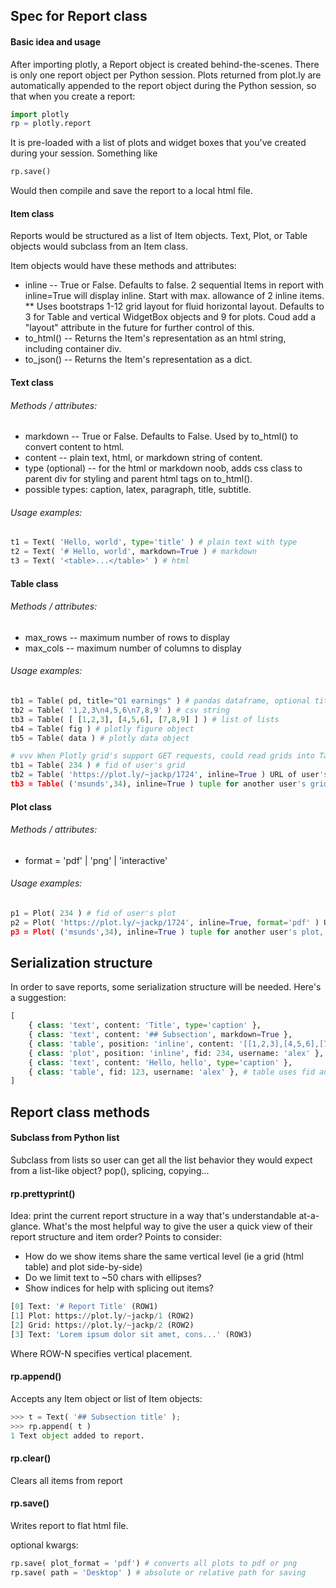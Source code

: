 ## Spec for Report class

#### Basic idea and usage

After importing plotly, a Report object is created behind-the-scenes.
There is only one report object per Python session.
Plots returned from plot.ly are automatically appended to the report object during the Python session, 
so that when you create a report:

```python
import plotly
rp = plotly.report
```

It is pre-loaded with a list of plots and widget boxes that you've created during your session. Something like

```python
rp.save()
```

Would then compile and save the report to a local html file.

#### Item class

Reports would be structured as a list of Item objects.
Text, Plot, or Table objects would subclass from an Item class.

Item objects would have these methods and attributes:

* inline -- True or False. Defaults to false. 2 sequential Items in report with inline=True will display inline. Start with max. allowance of 2 inline items.
** Uses bootstraps 1-12 grid layout for fluid horizontal layout. Defaults to 3 for Table and vertical WidgetBox objects and 9 for plots. Coud add a "layout" attribute in the future for further control of this.
* to_html() -- Returns the Item's representation as an html string, including container div.
* to_json() -- Returns the Item's representation as a dict.

#### Text class

###### Methods / attributes:

* markdown -- True or False. Defaults to False. Used by to_html() to convert content to html.
* content -- plain text, html, or markdown string of content. 
* type (optional) -- for the html or markdown noob, adds css class to parent div for styling and parent html tags on to_html(). 
* possible types: caption, latex, paragraph, title, subtitle.

###### Usage examples:

```python
t1 = Text( 'Hello, world', type='title' ) # plain text with type
t2 = Text( '# Hello, world', markdown=True ) # markdown
t3 = Text( '<table>...</table>' ) # html
```

#### Table class

###### Methods / attributes:

* max_rows -- maximum number of rows to display
* max_cols -- maximum number of columns to display

###### Usage examples:

```python
tb1 = Table( pd, title="Q1 earnings" ) # pandas dataframe, optional title kwarg (=HTML caption)
tb2 = Table( '1,2,3\n4,5,6\n7,8,9' ) # csv string
tb3 = Table( [ [1,2,3], [4,5,6], [7,8,9] ] ) # list of lists
tb4 = Table( fig ) # plotly figure object
tb5 = Table( data ) # plotly data object

# vvv When Plotly grid's support GET requests, could read grids into Table objects
tb1 = Table( 234 ) # fid of user's grid
tb2 = Table( 'https://plot.ly/~jackp/1724', inline=True ) URL of user's grid
tb3 = Table( ('msunds',34), inline=True ) tuple for another user's grid, placed next to g2
```

#### Plot class

###### Methods / attributes:

* format = 'pdf' | 'png' | 'interactive'

###### Usage examples:

```python
p1 = Plot( 234 ) # fid of user's plot
p2 = Plot( 'https://plot.ly/~jackp/1724', inline=True, format='pdf' ) URL of user's plot
p3 = Plot( ('msunds',34), inline=True ) tuple for another user's plot, placed next to p2
```

## Serialization structure

In order to save reports, some serialization structure will be needed. Here's a suggestion:

```python
[
    { class: 'text', content: 'Title', type='caption' },
    { class: 'text', content: '## Subsection', markdown=True },
    { class: 'table', position: 'inline', content: '[[1,2,3],[4,5,6],[7,8,9]]' }, 
    { class: 'plot', position: 'inline', fid: 234, username: 'alex' },
    { class: 'text', content: 'Hello, hello', type='caption' },
    { class: 'table', fid: 123, username: 'alex' }, # table uses fid and username if grid
]
```

## Report class methods

#### Subclass from Python list
Subclass from lists so user can get all the list behavior they would expect from a list-like object? pop(), splicing, copying...

#### rp.prettyprint()
Idea: print the current report structure in a way that's understandable at-a-glance. 
What's the most helpful way to give the user a quick view of their report structure and item order?
Points to consider:
* How do we show items share the same vertical level (ie a grid (html table) and plot side-by-side)
* Do we limit text to ~50 chars with ellipses?
* Show indices for help with splicing out items?

```python
[0] Text: '# Report Title' (ROW1)
[1] Plot: https://plot.ly/~jackp/1 (ROW2)
[2] Grid: https://plot.ly/~jackp/2 (ROW2)
[3] Text: 'Lorem ipsum dolor sit amet, cons...' (ROW3)
```
Where ROW-N specifies vertical placement.

#### rp.append()

Accepts any Item object or list of Item objects:

```python
>>> t = Text( '## Subsection title' );
>>> rp.append( t )
1 Text object added to report.
```

#### rp.clear()

Clears all items from report

#### rp.save()

Writes report to flat html file.

optional kwargs:

```python
rp.save( plot_format = 'pdf') # converts all plots to pdf or png
rp.save( path = 'Desktop' ) # absolute or relative path for saving
```

